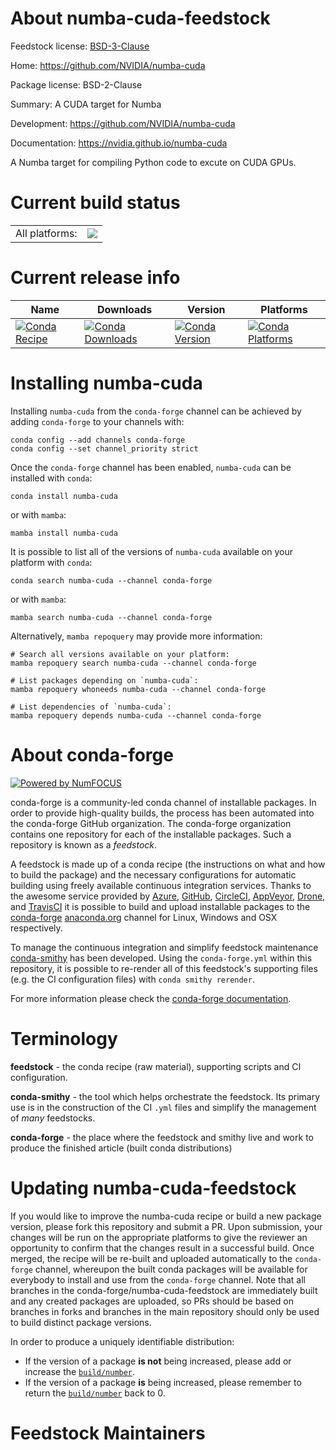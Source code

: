 About numba-cuda-feedstock
==========================

Feedstock license: [BSD-3-Clause](https://github.com/conda-forge/numba-cuda-feedstock/blob/main/LICENSE.txt)

Home: https://github.com/NVIDIA/numba-cuda

Package license: BSD-2-Clause

Summary: A CUDA target for Numba

Development: https://github.com/NVIDIA/numba-cuda

Documentation: https://nvidia.github.io/numba-cuda

A Numba target for compiling Python code to excute on CUDA GPUs.

Current build status
====================


<table><tr><td>All platforms:</td>
    <td>
      <a href="https://dev.azure.com/conda-forge/feedstock-builds/_build/latest?definitionId=23408&branchName=main">
        <img src="https://dev.azure.com/conda-forge/feedstock-builds/_apis/build/status/numba-cuda-feedstock?branchName=main">
      </a>
    </td>
  </tr>
</table>

Current release info
====================

| Name | Downloads | Version | Platforms |
| --- | --- | --- | --- |
| [![Conda Recipe](https://img.shields.io/badge/recipe-numba--cuda-green.svg)](https://anaconda.org/conda-forge/numba-cuda) | [![Conda Downloads](https://img.shields.io/conda/dn/conda-forge/numba-cuda.svg)](https://anaconda.org/conda-forge/numba-cuda) | [![Conda Version](https://img.shields.io/conda/vn/conda-forge/numba-cuda.svg)](https://anaconda.org/conda-forge/numba-cuda) | [![Conda Platforms](https://img.shields.io/conda/pn/conda-forge/numba-cuda.svg)](https://anaconda.org/conda-forge/numba-cuda) |

Installing numba-cuda
=====================

Installing `numba-cuda` from the `conda-forge` channel can be achieved by adding `conda-forge` to your channels with:

```
conda config --add channels conda-forge
conda config --set channel_priority strict
```

Once the `conda-forge` channel has been enabled, `numba-cuda` can be installed with `conda`:

```
conda install numba-cuda
```

or with `mamba`:

```
mamba install numba-cuda
```

It is possible to list all of the versions of `numba-cuda` available on your platform with `conda`:

```
conda search numba-cuda --channel conda-forge
```

or with `mamba`:

```
mamba search numba-cuda --channel conda-forge
```

Alternatively, `mamba repoquery` may provide more information:

```
# Search all versions available on your platform:
mamba repoquery search numba-cuda --channel conda-forge

# List packages depending on `numba-cuda`:
mamba repoquery whoneeds numba-cuda --channel conda-forge

# List dependencies of `numba-cuda`:
mamba repoquery depends numba-cuda --channel conda-forge
```


About conda-forge
=================

[![Powered by
NumFOCUS](https://img.shields.io/badge/powered%20by-NumFOCUS-orange.svg?style=flat&colorA=E1523D&colorB=007D8A)](https://numfocus.org)

conda-forge is a community-led conda channel of installable packages.
In order to provide high-quality builds, the process has been automated into the
conda-forge GitHub organization. The conda-forge organization contains one repository
for each of the installable packages. Such a repository is known as a *feedstock*.

A feedstock is made up of a conda recipe (the instructions on what and how to build
the package) and the necessary configurations for automatic building using freely
available continuous integration services. Thanks to the awesome service provided by
[Azure](https://azure.microsoft.com/en-us/services/devops/), [GitHub](https://github.com/),
[CircleCI](https://circleci.com/), [AppVeyor](https://www.appveyor.com/),
[Drone](https://cloud.drone.io/welcome), and [TravisCI](https://travis-ci.com/)
it is possible to build and upload installable packages to the
[conda-forge](https://anaconda.org/conda-forge) [anaconda.org](https://anaconda.org/)
channel for Linux, Windows and OSX respectively.

To manage the continuous integration and simplify feedstock maintenance
[conda-smithy](https://github.com/conda-forge/conda-smithy) has been developed.
Using the ``conda-forge.yml`` within this repository, it is possible to re-render all of
this feedstock's supporting files (e.g. the CI configuration files) with ``conda smithy rerender``.

For more information please check the [conda-forge documentation](https://conda-forge.org/docs/).

Terminology
===========

**feedstock** - the conda recipe (raw material), supporting scripts and CI configuration.

**conda-smithy** - the tool which helps orchestrate the feedstock.
                   Its primary use is in the construction of the CI ``.yml`` files
                   and simplify the management of *many* feedstocks.

**conda-forge** - the place where the feedstock and smithy live and work to
                  produce the finished article (built conda distributions)


Updating numba-cuda-feedstock
=============================

If you would like to improve the numba-cuda recipe or build a new
package version, please fork this repository and submit a PR. Upon submission,
your changes will be run on the appropriate platforms to give the reviewer an
opportunity to confirm that the changes result in a successful build. Once
merged, the recipe will be re-built and uploaded automatically to the
`conda-forge` channel, whereupon the built conda packages will be available for
everybody to install and use from the `conda-forge` channel.
Note that all branches in the conda-forge/numba-cuda-feedstock are
immediately built and any created packages are uploaded, so PRs should be based
on branches in forks and branches in the main repository should only be used to
build distinct package versions.

In order to produce a uniquely identifiable distribution:
 * If the version of a package **is not** being increased, please add or increase
   the [``build/number``](https://docs.conda.io/projects/conda-build/en/latest/resources/define-metadata.html#build-number-and-string).
 * If the version of a package **is** being increased, please remember to return
   the [``build/number``](https://docs.conda.io/projects/conda-build/en/latest/resources/define-metadata.html#build-number-and-string)
   back to 0.

Feedstock Maintainers
=====================


